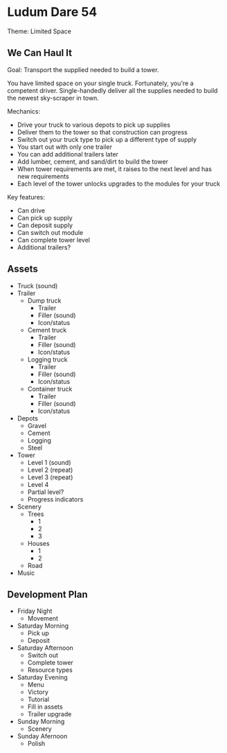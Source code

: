# Ludum Dare 54

Theme: Limited Space

## We Can Haul It

Goal: Transport the supplied needed to build a tower.

You have limited space on your single truck. Fortunately, you're a competent driver. Single-handedly deliver all the supplies needed to build the newest sky-scraper in town.

Mechanics:
* Drive your truck to various depots to pick up supplies
* Deliver them to the tower so that construction can progress
* Switch out your truck type to pick up a different type of supply
* You start out with only one trailer
* You can add additional trailers later
* Add lumber, cement, and sand/dirt to build the tower
* When tower requirements are met, it raises to the next level and has new requirements
* Each level of the tower unlocks upgrades to the modules for your truck

Key features:
* Can drive
* Can pick up supply
* Can deposit supply
* Can switch out module
* Can complete tower level
* Additional trailers?

## Assets
* Truck (sound)
* Trailer
	- Dump truck
		+ Trailer
		+ Filler (sound)
		+ Icon/status
	- Cement truck
		+ Trailer
		+ Filler (sound)
		+ Icon/status
	- Logging truck
		+ Trailer
		+ Filler (sound)
		+ Icon/status
	- Container truck
		+ Trailer
		+ Filler (sound)
		+ Icon/status
* Depots
	- Gravel
	- Cement
	- Logging
	- Steel
* Tower
	- Level 1 (sound)
	- Level 2 (repeat)
	- Level 3 (repeat)
	- Level 4
	- Partial level?
	- Progress indicators
* Scenery
	- Trees
		+ 1
		+ 2
		+ 3
	- Houses
		+ 1
		+ 2
	- Road
* Music

## Development Plan
* Friday Night
	- Movement
* Saturday Morning
	- Pick up
	- Deposit
* Saturday Afternoon
	- Switch out
	- Complete tower
	- Resource types
* Saturday Evening
	- Menu
	- Victory
	- Tutorial
	- Fill in assets
	- Trailer upgrade
* Sunday Morning
	- Scenery
* Sunday Afernoon
	- Polish


